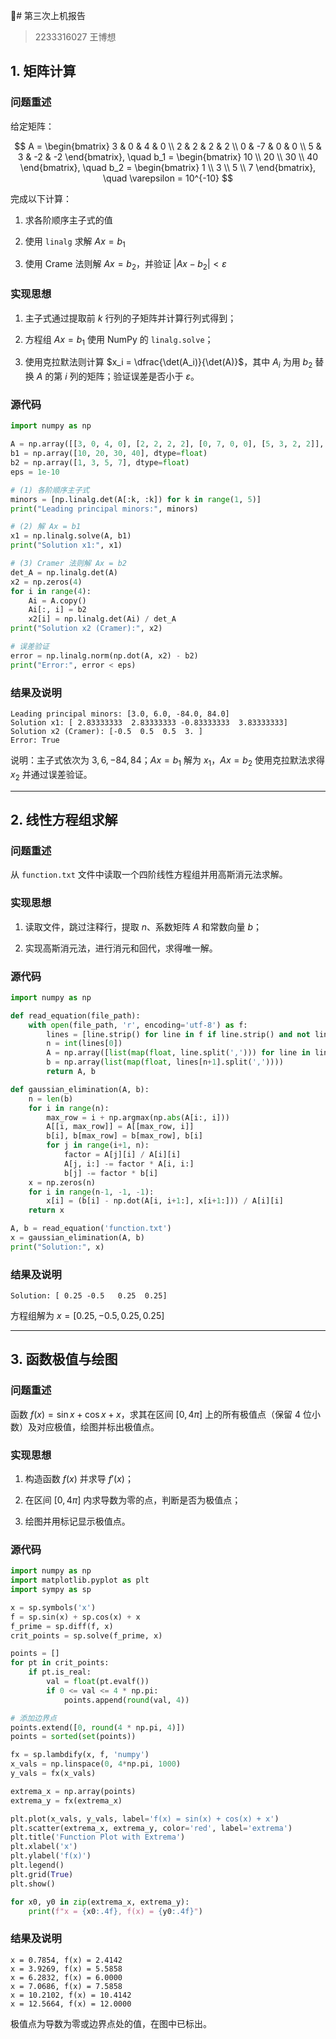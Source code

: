 # 第三次上机报告

> 2233316027 王博想

## 1. 矩阵计算

### 问题重述

给定矩阵：

$$
A = \begin{bmatrix} 3 & 0 & 4 & 0 \\ 2 & 2 & 2 & 2 \\ 0 & -7 & 0 & 0 \\ 5 & 3 & -2 & -2 \end{bmatrix}, \quad b_1 = \begin{bmatrix} 10 \\ 20 \\ 30 \\ 40 \end{bmatrix}, \quad b_2 = \begin{bmatrix} 1 \\ 3 \\ 5 \\ 7 \end{bmatrix}, \quad \varepsilon = 10^{-10}
$$

完成以下计算：

1. 求各阶顺序主子式的值
    
2. 使用 `linalg` 求解 $Ax = b_1$
    
3. 使用 Crame 法则解 $Ax = b_2$，并验证 $|Ax - b_2| < \varepsilon$
    

### 实现思想

1. 主子式通过提取前 $k$ 行列的子矩阵并计算行列式得到；
    
2. 方程组 $Ax = b_1$ 使用 NumPy 的 `linalg.solve`；
    
3. 使用克拉默法则计算 $x_i = \dfrac{\det(A_i)}{\det(A)}$，其中 $A_i$ 为用 $b_2$ 替换 $A$ 的第 $i$ 列的矩阵；验证误差是否小于 $\varepsilon$。
    

### 源代码

```python
import numpy as np

A = np.array([[3, 0, 4, 0], [2, 2, 2, 2], [0, 7, 0, 0], [5, 3, 2, 2]], dtype=float)
b1 = np.array([10, 20, 30, 40], dtype=float)
b2 = np.array([1, 3, 5, 7], dtype=float)
eps = 1e-10

# (1) 各阶顺序主子式
minors = [np.linalg.det(A[:k, :k]) for k in range(1, 5)]
print("Leading principal minors:", minors)

# (2) 解 Ax = b1
x1 = np.linalg.solve(A, b1)
print("Solution x1:", x1)

# (3) Cramer 法则解 Ax = b2
det_A = np.linalg.det(A)
x2 = np.zeros(4)
for i in range(4):
    Ai = A.copy()
    Ai[:, i] = b2
    x2[i] = np.linalg.det(Ai) / det_A
print("Solution x2 (Cramer):", x2)

# 误差验证
error = np.linalg.norm(np.dot(A, x2) - b2)
print("Error:", error < eps)
```

### 结果及说明

```
Leading principal minors: [3.0, 6.0, -84.0, 84.0]
Solution x1: [ 2.83333333  2.83333333 -0.83333333  3.83333333]
Solution x2 (Cramer): [-0.5  0.5  0.5  3. ]
Error: True
```

说明：主子式依次为 $3, 6, -84, 84$；$Ax = b_1$ 解为 $x_1$，$Ax = b_2$ 使用克拉默法求得 $x_2$ 并通过误差验证。

---

## 2. 线性方程组求解

### 问题重述

从 `function.txt` 文件中读取一个四阶线性方程组并用高斯消元法求解。

### 实现思想

1. 读取文件，跳过注释行，提取 $n$、系数矩阵 $A$ 和常数向量 $b$；
    
2. 实现高斯消元法，进行消元和回代，求得唯一解。
    

### 源代码

```python
import numpy as np

def read_equation(file_path):
    with open(file_path, 'r', encoding='utf-8') as f:
        lines = [line.strip() for line in f if line.strip() and not line.startswith('#')]
        n = int(lines[0])
        A = np.array([list(map(float, line.split(','))) for line in lines[1:n+1]])
        b = np.array(list(map(float, lines[n+1].split(','))))
        return A, b

def gaussian_elimination(A, b):
    n = len(b)
    for i in range(n):
        max_row = i + np.argmax(np.abs(A[i:, i]))
        A[[i, max_row]] = A[[max_row, i]]
        b[i], b[max_row] = b[max_row], b[i]
        for j in range(i+1, n):
            factor = A[j][i] / A[i][i]
            A[j, i:] -= factor * A[i, i:]
            b[j] -= factor * b[i]
    x = np.zeros(n)
    for i in range(n-1, -1, -1):
        x[i] = (b[i] - np.dot(A[i, i+1:], x[i+1:])) / A[i][i]
    return x

A, b = read_equation('function.txt')
x = gaussian_elimination(A, b)
print("Solution:", x)
```

### 结果及说明

```
Solution: [ 0.25 -0.5   0.25  0.25]
```

方程组解为 $x = [0.25, -0.5, 0.25, 0.25]$

---

## 3. 函数极值与绘图

### 问题重述

函数 $f(x) = \sin x + \cos x + x$，求其在区间 $[0, 4\pi]$ 上的所有极值点（保留 4 位小数）及对应极值，绘图并标出极值点。

### 实现思想

1. 构造函数 $f(x)$ 并求导 $f'(x)$；
    
2. 在区间 $[0, 4\pi]$ 内求导数为零的点，判断是否为极值点；
    
3. 绘图并用标记显示极值点。
    

### 源代码

```python
import numpy as np
import matplotlib.pyplot as plt
import sympy as sp

x = sp.symbols('x')
f = sp.sin(x) + sp.cos(x) + x
f_prime = sp.diff(f, x)
crit_points = sp.solve(f_prime, x)

points = []
for pt in crit_points:
    if pt.is_real:
        val = float(pt.evalf())
        if 0 <= val <= 4 * np.pi:
            points.append(round(val, 4))

# 添加边界点
points.extend([0, round(4 * np.pi, 4)])
points = sorted(set(points))

fx = sp.lambdify(x, f, 'numpy')
x_vals = np.linspace(0, 4*np.pi, 1000)
y_vals = fx(x_vals)

extrema_x = np.array(points)
extrema_y = fx(extrema_x)

plt.plot(x_vals, y_vals, label='f(x) = sin(x) + cos(x) + x')
plt.scatter(extrema_x, extrema_y, color='red', label='extrema')
plt.title('Function Plot with Extrema')
plt.xlabel('x')
plt.ylabel('f(x)')
plt.legend()
plt.grid(True)
plt.show()

for x0, y0 in zip(extrema_x, extrema_y):
    print(f"x = {x0:.4f}, f(x) = {y0:.4f}")
```

### 结果及说明

```
x = 0.7854, f(x) = 2.4142
x = 3.9269, f(x) = 5.5858
x = 6.2832, f(x) = 6.0000
x = 7.0686, f(x) = 7.5858
x = 10.2102, f(x) = 10.4142
x = 12.5664, f(x) = 12.0000
```

极值点为导数为零或边界点处的值，在图中已标出。